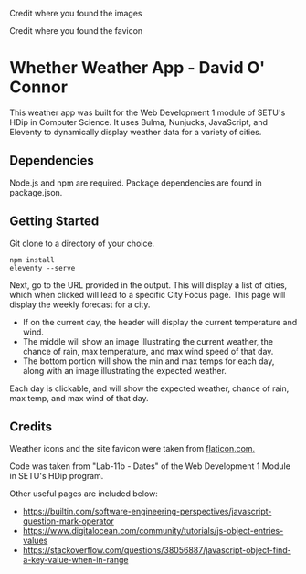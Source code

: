 Credit where you found the images

Credit where you found the favicon

# Whether Weather App - David O' Connor

This weather app was built for the Web Development 1 module of SETU's HDip in Computer Science. It uses Bulma, Nunjucks, JavaScript, and Eleventy to dynamically display weather data for a variety of cities.

## Dependencies
Node.js and npm are required. Package dependencies are found in package.json.

## Getting Started

Git clone to a directory of your choice.
```
npm install
eleventy --serve
```
Next, go to the URL provided in the output. This will display a list of cities, which when clicked will lead to a specific City Focus page. This page will display the weekly forecast for a city.

- If on the current day, the header will display the current temperature and wind.
- The middle will show an image illustrating the current weather, the chance of rain, max temperature, and max wind speed of that day.
- The bottom portion will show the min and max temps for each day, along with an image illustrating the expected weather.

Each day is clickable, and will show the expected weather, chance of rain, max temp, and max wind of that day.

## Credits

Weather icons and the site favicon were taken from [flaticon.com.](www.flaticon.com)

Code was taken from "Lab-11b - Dates" of the Web Development 1 Module in SETU's HDip program.

Other useful pages are included below:

- https://builtin.com/software-engineering-perspectives/javascript-question-mark-operator
- https://www.digitalocean.com/community/tutorials/js-object-entries-values
- https://stackoverflow.com/questions/38056887/javascript-object-find-a-key-value-when-in-range
